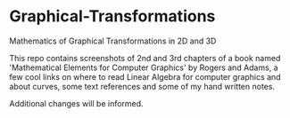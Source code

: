 # Graphical-Transformations
Mathematics of Graphical Transformations in 2D and 3D

This repo contains screenshots of 2nd and 3rd chapters of a book named 'Mathematical Elements for Computer Graphics' by Rogers and Adams, a few cool links on where to read Linear Algebra for computer graphics and about curves, some text references and some of my hand written notes.

Additional changes will be informed.
